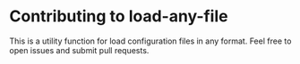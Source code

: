 # Contributing to load-any-file

This is a utility function for load configuration files in any format. Feel free
to open issues and submit pull requests.
